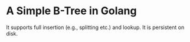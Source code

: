 # A Simple B-Tree in Golang

It supports full insertion (e.g., splitting etc.) and lookup. It is persistent on disk.
